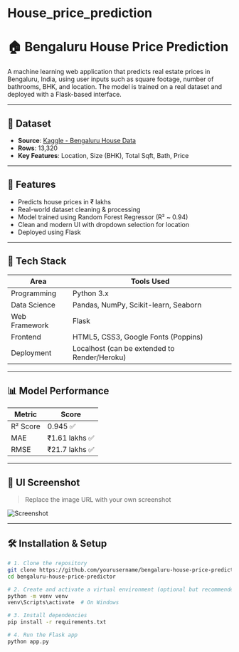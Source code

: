 # House_price_prediction
# 🏠 Bengaluru House Price Prediction

A machine learning web application that predicts real estate prices in Bengaluru, India, using user inputs such as square footage, number of bathrooms, BHK, and location. The model is trained on a real dataset and deployed with a Flask-based interface.

---

## 📁 Dataset

- **Source**: [Kaggle - Bengaluru House Data](https://www.kaggle.com/datasets/amitabhajoy/bengaluru-house-price-data)
- **Rows**: 13,320
- **Key Features**: Location, Size (BHK), Total Sqft, Bath, Price

---

## 🧠 Features

- Predicts house prices in ₹ lakhs
- Real-world dataset cleaning & processing
- Model trained using Random Forest Regressor (R² ~ 0.94)
- Clean and modern UI with dropdown selection for location
- Deployed using Flask

---

## 🔧 Tech Stack

| Area           | Tools Used                                 |
|----------------|---------------------------------------------|
| Programming    | Python 3.x                                  |
| Data Science   | Pandas, NumPy, Scikit-learn, Seaborn        |
| Web Framework  | Flask                                       |
| Frontend       | HTML5, CSS3, Google Fonts (Poppins)         |
| Deployment     | Localhost (can be extended to Render/Heroku)|

---

## 📊 Model Performance

| Metric     | Score              |
|------------|-------------------|
| R² Score   | 0.945 ✅           |
| MAE        | ₹1.61 lakhs ✅     |
| RMSE       | ₹21.7 lakhs ✅     |

---

## 📸 UI Screenshot

> Replace the image URL with your own screenshot

![Screenshot](https://via.placeholder.com/600x350?text=Prediction+UI+Screenshot)

---

## 🛠️ Installation & Setup

```bash
# 1. Clone the repository
git clone https://github.com/yourusername/bengaluru-house-price-predictor.git
cd bengaluru-house-price-predictor

# 2. Create and activate a virtual environment (optional but recommended)
python -m venv venv
venv\Scripts\activate  # On Windows

# 3. Install dependencies
pip install -r requirements.txt

# 4. Run the Flask app
python app.py
